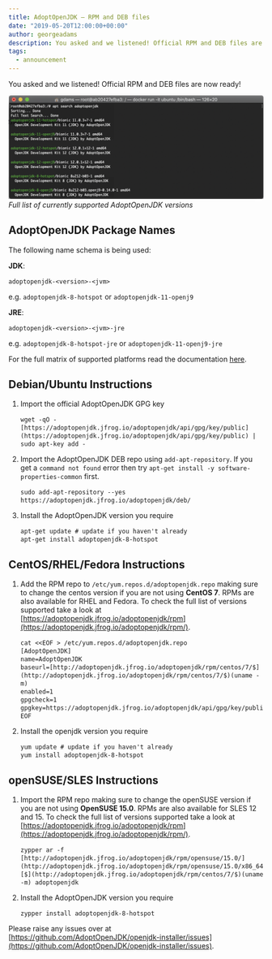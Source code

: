 ```yaml
---
title: AdoptOpenJDK — RPM and DEB files
date: "2019-05-20T12:00:00+00:00"
author: georgeadams
description: You asked and we listened! Official RPM and DEB files are now ready!
tags:
  - announcement
---
```


You asked and we listened! Official RPM and DEB files are now ready!

![Full list of currently supported AdoptOpenJDK versions](./terminal_packagelist.png)
*Full list of currently supported AdoptOpenJDK versions*

## AdoptOpenJDK Package Names

The following name schema is being used:

**JDK**:

    adoptopenjdk-<version>-<jvm>

e.g. `adoptopenjdk-8-hotspot` or `adoptopenjdk-11-openj9`

**JRE**:

    adoptopenjdk-<version>-<jvm>-jre

e.g. `adoptopenjdk-8-hotspot-jre` or `adoptopenjdk-11-openj9-jre`

For the full matrix of supported platforms read the documentation [here](https://github.com/AdoptOpenJDK/openjdk-installer/blob/master/linux/README.md#support-matrix).

## Debian/Ubuntu Instructions

1. Import the official AdoptOpenJDK GPG key
    
    ```
    wget -qO - [https://adoptopenjdk.jfrog.io/adoptopenjdk/api/gpg/key/public](https://adoptopenjdk.jfrog.io/adoptopenjdk/api/gpg/key/public) | sudo apt-key add -
    ```

2. Import the AdoptOpenJDK DEB repo using `add-apt-repository`. If you get a `command not found` error then try `apt-get install -y software-properties-common` first.
    
    ```
    sudo add-apt-repository --yes https://adoptopenjdk.jfrog.io/adoptopenjdk/deb/
    ```

3. Install the AdoptOpenJDK version you require
    
    ```
    apt-get update # update if you haven't already
    apt-get install adoptopenjdk-8-hotspot
    ```

## CentOS/RHEL/Fedora Instructions

1. Add the RPM repo to `/etc/yum.repos.d/adoptopenjdk.repo` making sure to change the centos version if you are not using **CentOS 7**. RPMs are also available for RHEL and Fedora. To check the full list of versions supported take a look at [https://adoptopenjdk.jfrog.io/adoptopenjdk/rpm](https://adoptopenjdk.jfrog.io/adoptopenjdk/rpm/).
    
    ```
    cat <<EOF > /etc/yum.repos.d/adoptopenjdk.repo
    [AdoptOpenJDK]
    name=AdoptOpenJDK
    baseurl=[http://adoptopenjdk.jfrog.io/adoptopenjdk/rpm/centos/7/$](http://adoptopenjdk.jfrog.io/adoptopenjdk/rpm/centos/7/$)(uname -m)
    enabled=1
    gpgcheck=1
    gpgkey=https://adoptopenjdk.jfrog.io/adoptopenjdk/api/gpg/key/public
    EOF
    ```

2. Install the openjdk version you require

    ```
    yum update # update if you haven't already
    yum install adoptopenjdk-8-hotspot
    ```

## openSUSE/SLES Instructions

1. Import the RPM repo making sure to change the openSUSE version if you are not using **OpenSUSE 15.0**. RPMs are also available for SLES 12 and 15. To check the full list of versions supported take a look at [https://adoptopenjdk.jfrog.io/adoptopenjdk/rpm](https://adoptopenjdk.jfrog.io/adoptopenjdk/rpm/).

    ```
    zypper ar -f [http://adoptopenjdk.jfrog.io/adoptopenjdk/rpm/opensuse/15.0/](http://adoptopenjdk.jfrog.io/adoptopenjdk/rpm/opensuse/15.0/x86_64/)[$](http://adoptopenjdk.jfrog.io/adoptopenjdk/rpm/centos/7/$)(uname -m) adoptopenjdk
    ```

2. Install the AdoptOpenJDK version you require

    ```
    zypper install adoptopenjdk-8-hotspot
    ```

Please raise any issues over at [https://github.com/AdoptOpenJDK/openjdk-installer/issues](https://github.com/AdoptOpenJDK/openjdk-installer/issues).
